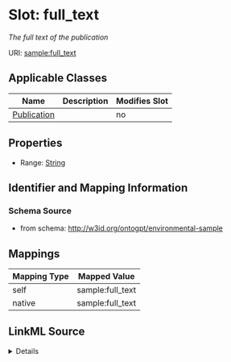 

# Slot: full_text


_The full text of the publication_



URI: [sample:full_text](http://w3id.org/ontogpt/environmental-sample/full_text)



<!-- no inheritance hierarchy -->





## Applicable Classes

| Name | Description | Modifies Slot |
| --- | --- | --- |
| [Publication](Publication.md) |  |  no  |







## Properties

* Range: [String](String.md)





## Identifier and Mapping Information







### Schema Source


* from schema: http://w3id.org/ontogpt/environmental-sample




## Mappings

| Mapping Type | Mapped Value |
| ---  | ---  |
| self | sample:full_text |
| native | sample:full_text |




## LinkML Source

<details>
```yaml
name: full_text
description: The full text of the publication
from_schema: http://w3id.org/ontogpt/environmental-sample
rank: 1000
alias: full_text
owner: Publication
domain_of:
- Publication
range: string

```
</details>